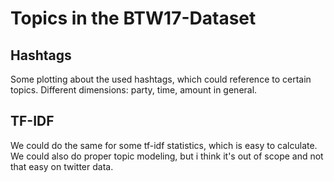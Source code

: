 # Topics in the BTW17-Dataset

## Hashtags
Some plotting about the used hashtags, which could reference to certain topics. Different dimensions: party, time, amount in general.

## TF-IDF
We could do the same for some tf-idf statistics, which is easy to calculate. We could also do proper topic modeling, but i think it's out of scope and not that easy on twitter data.